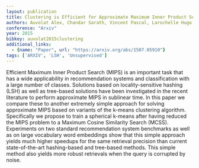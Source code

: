 ```yaml
---
layout: publication
title: Clustering is Efficient for Approximate Maximum Inner Product Search
authors: Auvolat Alex, Chandar Sarath, Vincent Pascal, Larochelle Hugo, Bengio Yoshua
conference: "Arxiv"
year: 2015
bibkey: auvolat2015clustering
additional_links:
  - {name: "Paper", url: "https://arxiv.org/abs/1507.05910"}
tags: ['ARXIV', 'LSH', 'Unsupervised']
---
```

Efficient Maximum Inner Product Search (MIPS) is an important task that has a wide applicability in recommendation systems and classification with a large number of classes. Solutions based on locality-sensitive hashing (LSH) as well as tree-based solutions have been investigated in the recent literature to perform approximate MIPS in sublinear time. In this paper we compare these to another extremely simple approach for solving approximate MIPS based on variants of the k-means clustering algorithm. Specifically we propose to train a spherical k-means after having reduced the MIPS problem to a Maximum Cosine Similarity Search (MCSS). Experiments on two standard recommendation system benchmarks as well as on large vocabulary word embeddings show that this simple approach yields much higher speedups for the same retrieval precision than current state-of-the-art hashing-based and tree-based methods. This simple method also yields more robust retrievals when the query is corrupted by noise.
